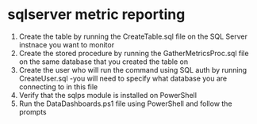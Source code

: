 # sqlserver metric reporting
1. Create the table by running the CreateTable.sql file on the SQL Server instnace you want to monitor
2. Create the stored procedure by running the GatherMetricsProc.sql file on the same database that you created the table on
3. Create the user who will run the command using SQL auth by running CreateUser.sql
  -you will need to specify what database you are connecting to in this file
4. Verify that the sqlps module is installed on PowerShell
5. Run the DataDashboards.ps1 file using PowerShell and follow the prompts
